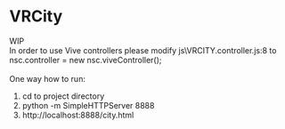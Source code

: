 # VRCity
WIP<br/>
In order to use Vive controllers please modify js\VRCITY.controller.js:8 to nsc.controller = new nsc.viveController();
<br/>
<br/>
One way how to run:
<ol>
  <li>cd to project directory</li>
  <li>python -m SimpleHTTPServer 8888</li>
  <li>http://localhost:8888/city.html</li>
</ol>
